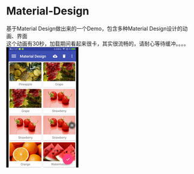 # Material-Design
基于Material Design做出来的一个Demo，包含多种Material Design设计的动画、界面<br>
这个动画有30秒，加载期间看起来很卡，其实很流畅的，请耐心等待缓冲。。。。<br>
![](https://github.com/zhegeshijiehuiyouai/Material-Design/raw/master/screenshort/MaterialDesign.gif) 
